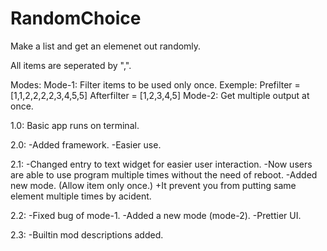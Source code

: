 # RandomChoice
 Make a list and get an elemenet out randomly.

All items are seperated by ",".

Modes:
    Mode-1:
        Filter items to be used only once.
        Exemple:
            Prefilter = [1,1,2,2,2,2,3,4,5,5]
            Afterfilter = [1,2,3,4,5]
    Mode-2:
        Get multiple output at once.

1.0:
    Basic app runs on terminal.

2.0:
    -Added framework.
    -Easier use.

2.1:
    -Changed entry to text widget for easier user interaction.
    -Now users are able to use program multiple times without the need of reboot.
    -Added new mode. (Allow item only once.)
        +It prevent you from putting same element multiple times by acident.

2.2:
    -Fixed bug of mode-1.
    -Added a new mode (mode-2).
    -Prettier UI.

2.3:
    -Builtin mod descriptions added.
